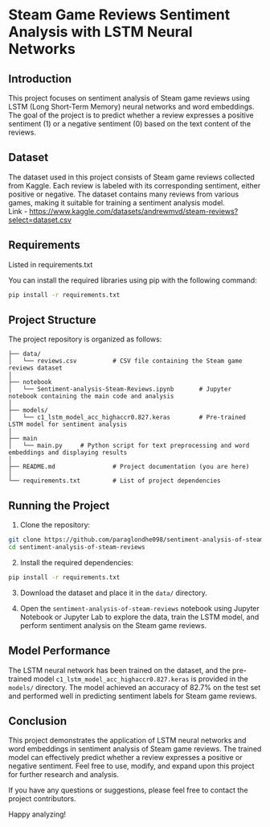 # Steam Game Reviews Sentiment Analysis with LSTM Neural Networks

## Introduction

This project focuses on sentiment analysis of Steam game reviews using LSTM (Long Short-Term Memory) neural networks and word embeddings.
The goal of the project is to predict whether a review expresses a positive sentiment (1) or a negative sentiment (0) based on the text content of the reviews.

## Dataset

The dataset used in this project consists of Steam game reviews collected from Kaggle.
Each review is labeled with its corresponding sentiment, either positive or negative.
The dataset contains many reviews from various games, making it suitable for training a sentiment analysis model.\
Link - https://www.kaggle.com/datasets/andrewmvd/steam-reviews?select=dataset.csv

## Requirements

Listed in requirements.txt

You can install the required libraries using pip with the following command:

```bash
pip install -r requirements.txt
```

## Project Structure

The project repository is organized as follows:

```
├── data/
│   └── reviews.csv          # CSV file containing the Steam game reviews dataset
│
├── notebook
│   └── Sentiment-analysis-Steam-Reviews.ipynb       # Jupyter notebook containing the main code and analysis
│
├── models/
│   └── c1_lstm_model_acc_highaccr0.827.keras        # Pre-trained LSTM model for sentiment analysis
│
├── main
│   └── main.py     # Python script for text preprocessing and word embeddings and displaying results
│
├── README.md                # Project documentation (you are here)
│
└── requirements.txt         # List of project dependencies
```

## Running the Project

1. Clone the repository:

```bash
git clone https://github.com/paraglondhe098/sentiment-analysis-of-steam-reviews.git
cd sentiment-analysis-of-steam-reviews
```

2. Install the required dependencies:

```bash
pip install -r requirements.txt
```

3. Download the dataset and place it in the `data/` directory.

4. Open the `sentiment-analysis-of-steam-reviews` notebook using Jupyter Notebook or Jupyter Lab to explore the data, train the LSTM model, and perform sentiment analysis on the Steam game reviews.

## Model Performance

The LSTM neural network has been trained on the dataset, and the pre-trained model `c1_lstm_model_acc_highaccr0.827.keras` is provided in the `models/` directory. The model achieved an accuracy of 82.7% on the test set and performed well in predicting sentiment labels for Steam game reviews.

## Conclusion

This project demonstrates the application of LSTM neural networks and word embeddings in sentiment analysis of Steam game reviews. The trained model can effectively predict whether a review expresses a positive or negative sentiment. Feel free to use, modify, and expand upon this project for further research and analysis.

If you have any questions or suggestions, please feel free to contact the project contributors.

Happy analyzing!
